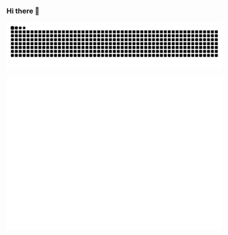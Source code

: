 ### Hi there 👋

![Snake animation](https://github.com/prsabahrami/prsabahrami/blob/output/github-contribution-grid-snake.svg)

![Codeforces Stats](https://github.com/prsabahrami/cf-stats/blob/main/output/light_card.svg)
